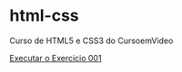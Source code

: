 # html-css
 Curso de HTML5 e CSS3 do CursoemVideo

<a href="https://dinodv.github.io/html-css/exercicios/ex001/index.html">Executar o Exercicio 001</a>